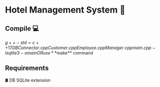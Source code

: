# Hotel Management System 🏨 
## Compile 💻 
 $g++ -std=c++17 DBConnector.cpp Customer.cpp Employee.cpp Manager.cpp main.cpp -l sqlite3 -o main
  OR use **$make** command
## Requirements
🛢  DB SQLite extension
